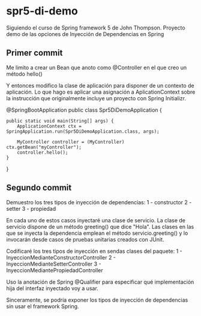 # spr5-di-demo
Siguiendo el curso de Spring framework 5 de John Thompson. Proyecto demo de las opciones de Inyección de Dependencias en Spring

## Primer commit 
Me limito a crear un Bean que anoto como @Controller en el que creo un método hello()

Y entonces modifico la clase de aplicación para disponer de un contexto de aplicación. 
Lo que hago es aplicar una asignación a AplicationContext sobre la instrucción que originalmente incluye un proyecto con Spring Initializr. 

@SpringBootApplication
public class Spr5DiDemoApplication {

	public static void main(String[] args) {
		ApplicationContext ctx = SpringApplication.run(Spr5DiDemoApplication.class, args);
		
		MyController controller = (MyController) ctx.getBean("myController");
		controller.hello();
	}

}

## Segundo commit 
Demuestro los tres tipos de inyección de dependencias: 
1 - constructor 
2 - setter
3 - propiedad

En cada uno de estos casos inyectaré una clase de servicio. 
La clase de servicio dispone de un método greeting() que dice "Hola".
Las clases en las que se inyecta la dependencia emplean el método servicio.greeting() y lo invocarán desde casos de pruebas unitarias creados con JUnit.

Codificaré los tres tipos de inyección en sendas clases del paquete: 
1 - InyeccionMedianteConstructorController
2 - InyeccionMedianteSetterController
3 - InyeccionMediantePropiedadController

Uso la anotación de Spring @Qualifier para especificar qué implementación hija del interfaz inyectado voy a usar.


Sinceramente, se podría exponer los tipos de inyección de dependencias sin usar el framework Spring. 


